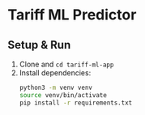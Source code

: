 # Tariff ML Predictor

## Setup & Run
1. Clone and `cd tariff-ml-app`
2. Install dependencies:
   ```bash
   python3 -m venv venv
   source venv/bin/activate
   pip install -r requirements.txt